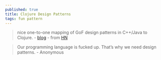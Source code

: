```yaml
---
published: true
title: Clojure Design Patterns
tags: fun pattern
---
```

> nice one-to-one mapping of GoF design patterns in C++/Java to Clojure. - [blog](https://mishadoff.com/blog/clojure-design-patterns/) - from [HN](https://news.ycombinator.com/item?id=21018226)

> Our programming language is fucked up.
That’s why we need design patterns. - Anonymous
